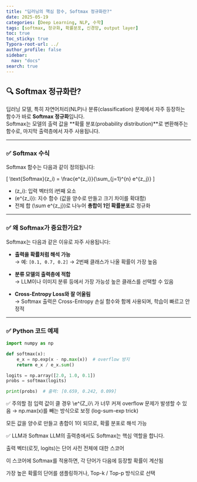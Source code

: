 ```yaml
---
title: "딥러닝의 핵심 함수, Softmax 정규화란?"
date: 2025-05-19
categories: [Deep Learning, NLP, 수학]
tags: [softmax, 정규화, 확률분포, 신경망, output layer]
toc: true
toc_sticky: true
Typora-root-url: ../
author_profile: false
sidebar:
  nav: "docs"
search: true
---
```


## 🔍 Softmax 정규화란?

딥러닝 모델, 특히 자연어처리(NLP)나 분류(classification) 문제에서 자주 등장하는 함수가 바로 **Softmax 정규화**입니다.  
Softmax는 모델의 출력 값을 **확률 분포(probability distribution)**로 변환해주는 함수로, 마지막 출력층에서 자주 사용됩니다.

---

### ✅ Softmax 수식

Softmax 함수는 다음과 같이 정의됩니다:

\[
\text{Softmax}(z_i) = \frac{e^{z_i}}{\sum_{j=1}^{n} e^{z_j}}
\]

- \(z_i\): 입력 벡터의 i번째 요소  
- \(e^{z_i}\): 지수 함수 (값을 양수로 만들고 크기 차이를 확대함)  
- 전체 합 \(\sum e^{z_j}\)로 나누어 **총합이 1인 확률분포**로 정규화

---

### ✅ 왜 Softmax가 중요한가요?

Softmax는 다음과 같은 이유로 자주 사용됩니다:

- **출력을 확률처럼 해석 가능**  
  → 예: `[0.1, 0.7, 0.2]` → 2번째 클래스가 나올 확률이 가장 높음

- **분류 모델의 출력층에 적합**  
  → LLM이나 이미지 분류 등에서 가장 가능성 높은 클래스를 선택할 수 있음

- **Cross-Entropy Loss와 잘 어울림**  
  → Softmax 출력은 Cross-Entropy 손실 함수와 함께 사용되며, 학습이 빠르고 안정적

---

### ✅ Python 코드 예제

```python
import numpy as np

def softmax(x):
    e_x = np.exp(x - np.max(x))  # overflow 방지
    return e_x / e_x.sum()

logits = np.array([2.0, 1.0, 0.1])
probs = softmax(logits)

print(probs)  # 출력: [0.659, 0.242, 0.099]
```

✅ 주의할 점
입력 값이 클 경우 \e^{Z_i}\ 가 너무 커져 overflow 문제가 발생할 수 있음
→ np.max(x)를 빼는 방식으로 보정 (log-sum-exp trick)

모든 값을 양수로 만들고 총합이 1이 되므로, 확률 분포로 해석 가능

✅ LLM과 Softmax
LLM의 출력층에서도 Softmax는 핵심 역할을 합니다.

출력 벡터(로짓, logits)는 단어 사전 전체에 대한 스코어

이 스코어에 Softmax를 적용하면, 각 단어가 다음에 등장할 확률이 계산됨

가장 높은 확률의 단어를 샘플링하거나, Top-k / Top-p 방식으로 선택


